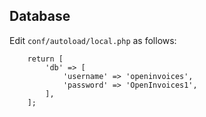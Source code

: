 
## Database

Edit `conf/autoload/local.php` as follows:

```
	return [
		'db' => [
			'username' => 'openinvoices',
			'password' => 'OpenInvoices1',
		],
	];
```